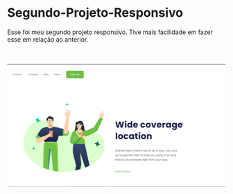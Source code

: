 # Segundo-Projeto-Responsivo

Esse foi meu segundo projeto responsivo. Tive mais facilidade em fazer esse em relação ao anterior.

<br>
<br>

<img src="https://raw.githubusercontent.com/WesleyDevFranco/Segundo-Projeto-Responsivo/c1f2baa2f81c2b4acc72c4219d7e16a2d4b08b2b/DESAFIO.png">
<br>
<img src="">
